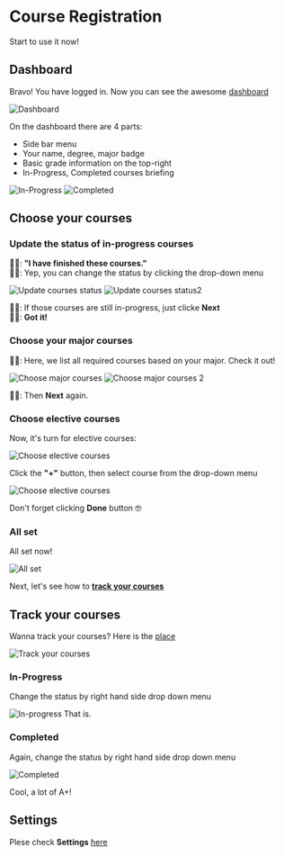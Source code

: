 # Course Registration
Start to use it now!
<TOC/>

## Dashboard

Bravo! You have logged in. Now you can see the awesome [dashboard](https://hci.pchan.cn/#/dashboard)   

![Dashboard](/hci_docs/user-guide/dashboard.png)

On the dashboard there are 4 parts:   
* Side bar menu
* Your name, degree, major badge
* Basic grade information on the top-right
* In-Progress, Completed courses briefing

![In-Progress](/hci_docs/user-guide/ip-dsb.png)
![Completed](/hci_docs/user-guide/completed-dsb.png)

## Choose your courses

### Update the status of in-progress courses

👦🏼: **"I have finished these courses."**    
👦🏻: Yep, you can change the status by clicking the drop-down menu   

![Update courses status](/hci_docs/user-guide/ch-course-0.png)
![Update courses status2](/hci_docs/user-guide/ch-course-1.png)

👦🏻: If those courses are still in-progress, just clicke **Next**   
👦🏼: **Got it!**

### Choose your major courses

👦🏻: Here, we list all required courses based on your major. Check it out!   

![Choose major courses](/hci_docs/user-guide/ch-course-2-1.png)
![Choose major courses 2](/hci_docs/user-guide/ch-course-2-2.png)

👦🏻: Then **Next** again.   

### Choose elective courses

Now, it's turn for elective courses:   

![Choose elective courses](/hci_docs/user-guide/ch-course-3-1.png)

Click the **"+"** button, then select course from the drop-down menu   

![Choose elective courses](/hci_docs/user-guide/ch-course-3-2.png)

Don't forget clicking **Done** button 🤓

### All set
All set now!   

![All set](/hci_docs/user-guide/ch-course-4.png)

Next, let's see how to **[track your courses](#track-your-courses)**


## Track your courses
Wanna track your courses? Here is the [place](https://hci.pchan.cn/#/track-your-courses)   

![Track your courses](/hci_docs/user-guide/track-main.png)

### In-Progress
Change the status by right hand side drop down menu   

![In-progress](/hci_docs/user-guide/ip-action.png)
That is.

### Completed
Again, change the status by right hand side drop down menu   

![Completed](/hci_docs/user-guide/completed-action.png)

Cool, a lot of A+!

## Settings

Plese check **Settings** [here](account.md#settings)